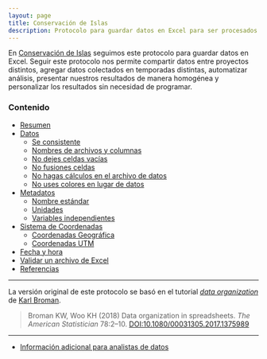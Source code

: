 ```yaml
---
layout: page
title: Conservación de Islas
description: Protocolo para guardar datos en Excel para ser procesados por el equipo de Ciencia de Datos de GECI
---
```


En [Conservación de Islas](https://islas.org.mx) seguimos este protocolo para guardar datos en Excel. Seguir este protocolo nos permite compartir datos entre proyectos distintos, agregar datos colectados en temporadas distintas, automatizar análisis, presentar nuestros resultados de manera homogénea y personalizar los resultados sin necesidad de programar.

### Contenido

- [Resumen](pages/resumen.html)
- [Datos](pages/datos.html)
    - [Se consistente](pages/consistencia.html)
    - [Nombres de archivos y columnas](pages/nomenclatura.html)
    - [No dejes celdas vacías](pages/celdas_vacias.html)
    - [No fusiones celdas](pages/fusionar_celdas.html)
    - [No hagas cálculos en el archivo de datos](pages/sin_calculos.html)
    - [No uses colores en lugar de datos](pages/sin_colores.md)
- [Metadatos](pages/metadatos.html)
    - [Nombre estándar](pages/standard_name.html)
    - [Unidades](pages/units.html)
    - [Variables independientes](pages/axis.html)
- [Sistema de Coordenadas](pages/coordenadas.html)
    - [Coordenadas Geográfica](pages/geograficas.html)
    - [Coordenadas UTM](pages/utm.html)
- [Fecha y hora](pages/tiempo.html)
- [Validar un archivo de Excel](pages/validacion.html)
- [Referencias](pages/referencias.html)

---

La versión original de este protocolo se basó en el tutorial [_data organization_](http://kbroman.org/dataorg) de [Karl Broman](http://kbroman.org).

> Broman KW, Woo KH (2018) Data organization in spreadsheets.
> _The American Statistician_ 78:2&ndash;10.
> [DOI:10.1080/00031305.2017.1375989](https://doi.org/10.1080/00031305.2017.1375989)

---

- [Información adicional para analistas de datos](ciencia_de_datos)
